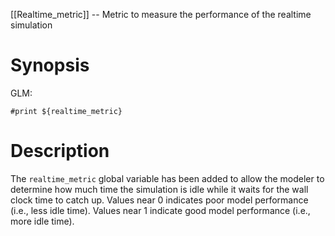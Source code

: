 [[Realtime_metric]] -- Metric to measure the performance of the realtime simulation

# Synopsis
GLM:
~~~
#print ${realtime_metric}
~~~

# Description

The `realtime_metric` global variable has been added to allow the modeler to determine how much time the simulation is idle while it waits for the wall clock time to catch up.  Values near 0 indicates poor model performance (i.e., less idle time). Values near 1 indicate good model performance (i.e., more idle time).
